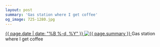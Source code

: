 ```yaml
---
layout: post
summary: 'Gas station where I get coffee'
og_image: 725-1280.jpg
---
```


<p>
 <time>
  <a href="/725">
   {{ page.date | date: "%B %-d, %Y" }}
  </a>
 </time>
 <a href="/725">
  <img alt="{{ page.summary }}" data-taken="3/5/2018" sizes="(min-width: 700px) 50vw, calc(100vw - 2rem)" src="{{ site.assets_url }}/725-640.jpg" srcset="{{ site.assets_url }}/725-320.jpg 320w, {{ site.assets_url }}/725-640.jpg 640w, {{ site.assets_url }}/725-960.jpg 960w, {{ site.assets_url }}/725-1280.jpg 1280w"/>
 </a>
 <span>
  Gas station where I get coffee
 </span>
</p>
